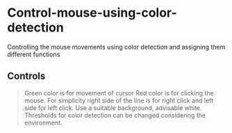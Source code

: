 # Control-mouse-using-color-detection
Controlling the mouse movements using color detection and assigning them different functions

## Controls
> Green color is for movement of cursor 
> Red color is for clicking the mouse. For simplicity right side of the line is for right click and left side for left click.
> Use a suitable background, advisable white.
> Thresholds for color detection can be changed considering the environment.
